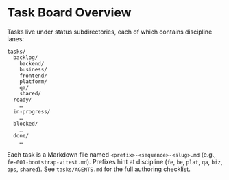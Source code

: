 # Task Board Overview

Tasks live under status subdirectories, each of which contains discipline lanes:

```
tasks/
  backlog/
    backend/
    business/
    frontend/
    platform/
    qa/
    shared/
  ready/
    …
  in-progress/
    …
  blocked/
    …
  done/
    …
```

Each task is a Markdown file named `<prefix>-<sequence>-<slug>.md` (e.g., `fe-001-bootstrap-vitest.md`). Prefixes hint at discipline (`fe`, `be`, `plat`, `qa`, `biz`, `ops`, `shared`). See `tasks/AGENTS.md` for the full authoring checklist.
